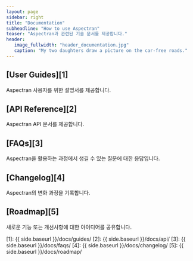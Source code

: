 ```yaml
---
layout: page
sidebar: right
title: "Documentation"
subheadline: "How to use Aspectran"
teaser: "Aspectran과 관련된 기술 문서를 제공합니다."
header:
   image_fullwidth: "header_documentation.jpg"
   caption: "My two daughters draw a picture on the car-free roads."
---
```


## [User Guides][1]
Aspectran 사용자를 위한 설명서를 제공합니다.

## [API Reference][2]
Aspectran API 문서를 제공합니다.

## [FAQs][3]
Aspectran을 활용하는 과정에서 생길 수 있는 질문에 대한 응답입니다.

## [Changelog][4]
Aspectran의 변화 과정을 기록합니다.

## [Roadmap][5]
새로운 기능 또는 개선사항에 대한 아이디어를 공유합니다.

[1]: {{ side.baseurl }}/docs/guides/
[2]: {{ side.baseurl }}/docs/api/
[3]: {{ side.baseurl }}/docs/faqs/
[4]: {{ side.baseurl }}/docs/changelog/
[5]: {{ side.baseurl }}/docs/roadmap/
